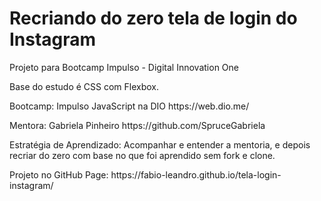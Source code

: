 # Recriando do zero tela de login do Instagram

<p>Projeto para Bootcamp Impulso - Digital Innovation One</p>

<p>Base do estudo é CSS com Flexbox.</p>

<p>Bootcamp: Impulso JavaScript na DIO https://web.dio.me/</p>
<p>Mentora: Gabriela Pinheiro https://github.com/SpruceGabriela</p>

<p>Estratégia de Aprendizado: Acompanhar e entender a mentoria, e depois recriar do zero com base no que foi aprendido sem fork e clone.</p>

<p>Projeto no GitHub Page: https://fabio-leandro.github.io/tela-login-instagram/</p>


